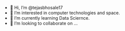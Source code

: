 - 👋 Hi, I’m @tejasbhosale17
- 👀 I’m interested in computer technologies and space.
- 🌱 I’m currently learning Data Sciernce.
- 💞️ I’m looking to collaborate on ...

<!---
tejasbhosale17/tejasbhosale17 is a ✨ special ✨ repository because its `README.md` (this file) appears on your GitHub profile.
You can click the Preview link to take a look at your changes.
--->
